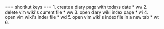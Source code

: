 
=== shortkut keys ===
	1. create a diary page with todays date
		* <leader>w<leader>w
	2. delete vim wiki's current file
		* <leader>ww
	3. open diary wiki index page
		* <leader>wi
	4. open vim wiki's index file
		* <leader>wd
	5. open vim wiki's index file in a new tab
		* <leader>wt
	6. 
